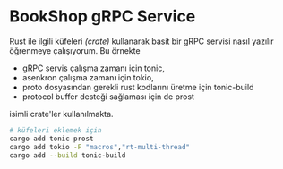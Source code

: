 # BookShop gRPC Service

Rust ile ilgili küfeleri _(crate)_ kullanarak basit bir gRPC servisi nasıl yazılır öğrenmeye çalışıyorum. Bu örnekte 
- gRPC servis çalışma zamanı için tonic,
- asenkron çalışma zamanı için tokio,
- proto dosyasından gerekli rust kodlarını üretme için tonic-build
- protocol buffer desteği sağlaması için de prost 

isimli crate'ler kullanılmakta.

```bash
# küfeleri eklemek için
cargo add tonic prost 
cargo add tokio -F "macros","rt-multi-thread"
cargo add --build tonic-build
```